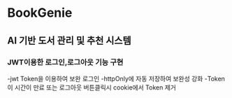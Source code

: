 # BookGenie
## AI 기반 도서 관리 및 추천 시스템
### JWT이용한 로그인,로그아웃 기능 구현
-jwt Token을 이용하여 보완 로그인
-httpOnly에 자동 저장하여 보완성 강화
-Token이 시간이 만료 또는 로그아웃 버튼클릭시 cookie에서 Token 제거

